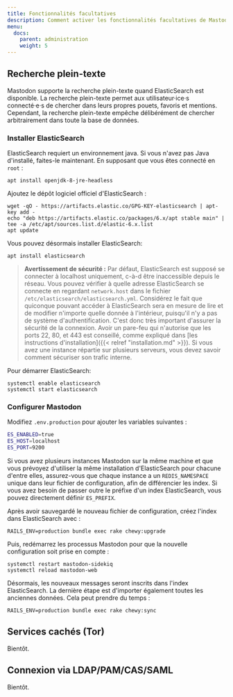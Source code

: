 ```yaml
---
title: Fonctionnalités facultatives
description: Comment activer les fonctionnalités facultatives de Mastodon
menu:
  docs:
    parent: administration
    weight: 5
---
```


## Recherche plein-texte

Mastodon supporte la recherche plein-texte quand ElasticSearch est disponible. La recherche plein-texte permet aux utilisateur·ice·s connecté·e·s de chercher dans leurs propres pouets, favoris et mentions. Cependant, la recherche plein-texte empêche délibérément de chercher arbitrairement dans toute la base de données.

### Installer ElasticSearch

ElasticSearch requiert un environnement java. Si vous n'avez pas Java d'installé, faites-le maintenant. En supposant que vous êtes connecté en `root` :

    apt install openjdk-8-jre-headless

Ajoutez le dépôt logiciel officiel d'ElasticSearch :

    wget -qO - https://artifacts.elastic.co/GPG-KEY-elasticsearch | apt-key add -
    echo "deb https://artifacts.elastic.co/packages/6.x/apt stable main" | tee -a /etc/apt/sources.list.d/elastic-6.x.list
    apt update

Vous pouvez désormais installer ElasticSearch:

    apt install elasticsearch

> **Avertissement de sécurité :** Par défaut, ElasticSearch est supposé se connecter à localhost uniquement, c-à-d être inaccessible depuis le réseau. Vous pouvez vérifier à quelle adresse ElasticSearch se connecte en regardant `network.host` dans le fichier `/etc/elasticsearch/elasticsearch.yml`. Considérez le fait que quiconque pouvant accéder à ElasticSearch sera en mesure de lire et de modifier n'importe quelle donnée à l'intérieur, puisqu'il n'y a pas de système d'authentification. C'est donc très important d'assurer la sécurité de la connexion. Avoir un pare-feu qui n'autorise que les ports 22, 80, et 443 est conseillé, comme expliqué dans [les instructions d'installation]({{< relref "installation.md" >}}). Si vous avez une instance répartie sur plusieurs serveurs, vous devez savoir comment sécuriser son trafic interne.

Pour démarrer ElasticSearch:

    systemctl enable elasticsearch
    systemctl start elasticsearch

### Configurer Mastodon

Modifiez `.env.production` pour ajouter les variables suivantes :

```bash
ES_ENABLED=true
ES_HOST=localhost
ES_PORT=9200
```

Si vous avez plusieurs instances Mastodon sur la même machine et que vous prévoyez d'utiliser la même installation d'ElasticSearch pour chacune d'entre elles, assurez-vous que chaque instance a un `REDIS_NAMESPACE` unique dans leur fichier de configuration, afin de différencier les index. Si vous avez besoin de passer outre le préfixe d'un index ElasticSearch, vous pouvez directement définir `ES_PREFIX`.

Après avoir sauvegardé le nouveau fichier de configuration, créez l'index dans ElasticSearch avec :

    RAILS_ENV=production bundle exec rake chewy:upgrade

Puis, redémarrez les processus Mastodon pour que la nouvelle configuration soit prise en compte :

    systemctl restart mastodon-sidekiq
    systemctl reload mastodon-web

Désormais, les nouveaux messages seront inscrits dans l'index ElasticSearch. La dernière étape est d'importer également toutes les anciennes données. Cela peut prendre du temps :

    RAILS_ENV=production bundle exec rake chewy:sync

## Services cachés (Tor)

Bientôt.

## Connexion via LDAP/PAM/CAS/SAML

Bientôt.

